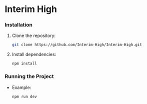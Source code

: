 # Interim High

### Installation

1. Clone the repository:

   ```sh
   git clone https://github.com/Interim-High/Interim-High.git
   ```

2. Install dependencies:
   ```sh
   npm install
   ```

### Running the Project

- Example:
  ```sh
  npm run dev
  ```
